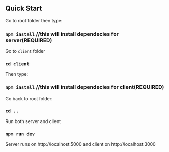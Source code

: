 ## Quick Start

Go to root folder then type:

### `npm install` //this will install dependecies for server(REQUIRED)

Go to `client` folder

### `cd client`

Then type:

### `npm install` //this will install dependecies for client(REQUIRED)

Go back to root folder:

### `cd ..`

Run both server and client

### `npm run dev`

Server runs on http://localhost:5000 and client on http://localhost:3000
